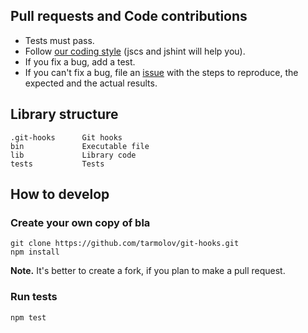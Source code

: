 ## Pull requests and Code contributions

* Tests must pass.
* Follow [our coding style](https://github.com/yandex/codestyle/blob/master/javascript.md) (jscs and jshint will help you).
* If you fix a bug, add a test.
* If you can't fix a bug, file an [issue](https://github.com/tarmolov/git-hooks-js/issues/new) with the steps to reproduce, the expected and the actual results.

## Library structure
```
.git-hooks      Git hooks
bin             Executable file
lib             Library code
tests           Tests
```

## How to develop
### Create your own copy of bla
```
git clone https://github.com/tarmolov/git-hooks.git
npm install
```
**Note.** It's better to create a fork, if you plan to make a pull request.

### Run tests
```
npm test
```
